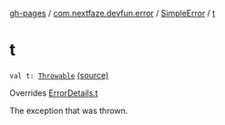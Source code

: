 [gh-pages](../../index.md) / [com.nextfaze.devfun.error](../index.md) / [SimpleError](index.md) / [t](./t.md)

# t

`val t: `[`Throwable`](https://kotlinlang.org/api/latest/jvm/stdlib/kotlin/-throwable/index.html) [(source)](https://github.com/NextFaze/dev-fun/tree/master/devfun/src/main/java/com/nextfaze/devfun/error/Handler.kt#L41)

Overrides [ErrorDetails.t](../-error-details/t.md)

The exception that was thrown.

